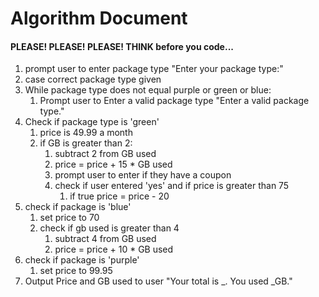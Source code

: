# Algorithm Document
#### PLEASE! PLEASE! PLEASE! THINK before you code...
1. prompt user to enter package type "Enter your package type:"
2. case correct package type given
3. While package type does not equal purple or green or blue:
   1. Prompt user to Enter a valid package type "Enter a valid package type."
4. Check if package type is 'green'    
   1. price is 49.99 a month  
   2. if GB is greater than 2:   
      1. subtract 2 from GB used 
      2. price = price + 15 * GB used 
      3. prompt user to enter if they have a coupon   
      4. check if user entered 'yes' and if price is greater than 75
         1. if true price = price - 20  
5. check if package is 'blue' 
   1. set price to 70
   2. check if gb used is greater than 4
      1. subtract 4 from GB used
      2. price = price + 10 * GB used
6. check if package is 'purple'
   1.  set price to 99.95
7. Output Price and GB used to user "Your total is _. You used _GB."




